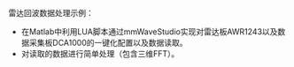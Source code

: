 雷达回波数据处理示例：
- 在Matlab中利用LUA脚本通过mmWaveStudio实现对雷达板AWR1243以及数据采集板DCA1000的一键化配置以及数据读取。
- 对读取的数据进行简单处理（包含三维FFT）。
